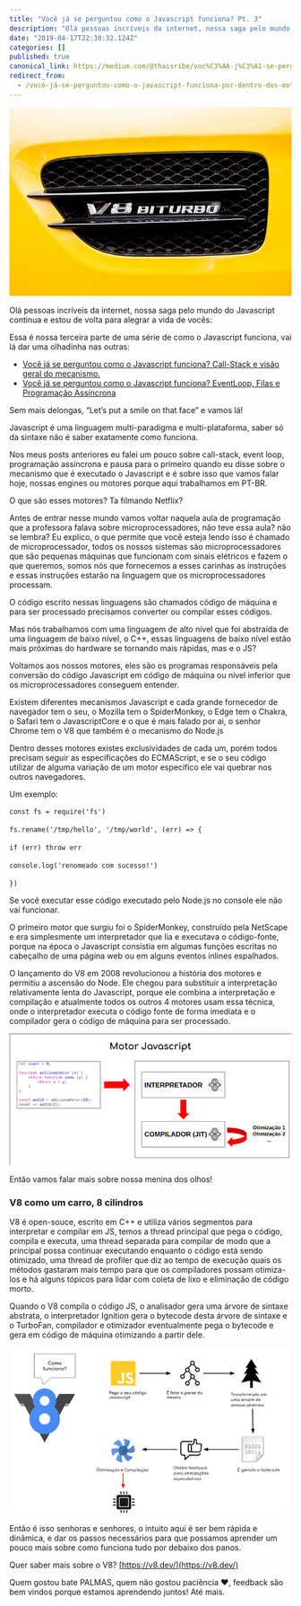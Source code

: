 ```yaml
---
title: "Você já se perguntou como o Javascript funciona? Pt. 3"
description: "Olá pessoas incríveis da internet, nossa saga pelo mundo do Javascript continua e estou de volta para alegrar a vida de vocês:"
date: "2019-04-17T22:30:32.124Z"
categories: []
published: true
canonical_link: https://medium.com/@thaisribe/voc%C3%AA-j%C3%A1-se-perguntou-como-o-javascript-funciona-por-dentro-dos-motores-v8-a-menina-dos-olhos-e78de46c7a50
redirect_from:
  - /você-já-se-perguntou-como-o-javascript-funciona-por-dentro-dos-motores-v8-a-menina-dos-olhos-e78de46c7a50
---
```


![](./asset-1.png)

Olá pessoas incríveis da internet, nossa saga pelo mundo do Javascript continua e estou de volta para alegrar a vida de vocês:

Essa é nossa terceira parte de uma série de como o Javascript funciona, vai lá dar uma olhadinha nas outras:

-   [Você já se perguntou como o Javascript funciona? Call-Stack e visão geral do mecanismo.](https://medium.com/pequenos-passos-de-m%C3%A3os-dadas-comigo/voc%C3%AA-j%C3%A1-se-perguntou-como-o-javascript-funciona-call-stack-e-vis%C3%A3o-geral-do-mecanismo-c2b933f04b21)
-   [Você já se perguntou como o Javascript funciona? EventLoop, Filas e Programação Assíncrona](https://medium.com/pequenos-passos-de-m%C3%A3os-dadas-comigo/voc%C3%AA-j%C3%A1-se-perguntou-como-o-javascript-funciona-eventloop-filas-e-programa%C3%A7%C3%A3o-ass%C3%ADncrona-66aaf4552752)

Sem mais delongas, “Let’s put a smile on that face” e vamos lá!

Javascript é uma linguagem multi-paradigma e multi-plataforma, saber só da sintaxe não é saber exatamente como funciona.

Nos meus posts anteriores eu falei um pouco sobre call-stack, event loop, programação assíncrona e pausa para o primeiro quando eu disse sobre o mecanismo que é executado o Javascript e é sobre isso que vamos falar hoje, nossas engines ou motores porque aqui trabalhamos em PT-BR.

O que são esses motores? Ta filmando Netflix?

Antes de entrar nesse mundo vamos voltar naquela aula de programação que a professora falava sobre microprocessadores, não teve essa aula? não se lembra? Eu explico, o que permite que você esteja lendo isso é chamado de microprocessador, todos os nossos sistemas são microprocessadores que são pequenas máquinas que funcionam com sinais elétricos e fazem o que queremos, somos nós que fornecemos a esses carinhas as instruções e essas instruções estarão na linguagem que os microprocessadores processam.

O código escrito nessas linguagens são chamados código de máquina e para ser processado precisamos converter ou compilar esses códigos.

Mas nós trabalhamos com uma linguagem de alto nível que foi abstraída de uma linguagem de baixo nível, o C++, essas linguagens de baixo nível estão mais próximas do hardware se tornando mais rápidas, mas e o JS?

Voltamos aos nossos motores, eles são os programas responsáveis pela conversão do código Javascript em código de máquina ou nível inferior que os microprocessadores conseguem entender.

Existem diferentes mecanismos Javascript e cada grande fornecedor de navegador tem o seu, o Mozilla tem o SpiderMonkey, o Edge tem o Chakra, o Safari tem o JavascriptCore e o que é mais falado por ai, o senhor Chrome tem o V8 que também é o mecanismo do Node.js

Dentro desses motores existes exclusividades de cada um, porém todos precisam seguir as especificações do ECMAScript, e se o seu código utilizar de alguma variação de um motor especifico ele vai quebrar nos outros navegadores.

Um exemplo:

```
const fs = require('fs')

fs.rename('/tmp/hello', '/tmp/world', (err) => {

if (err) throw err

console.log('renomeado com sucesso!')

})
```

Se você executar esse código executado pelo Node.js no console ele não vai funcionar.

O primeiro motor que surgiu foi o SpiderMonkey, construído pela NetScape e era simplesmente um interpretador que lia e executava o código-fonte, porque na época o Javascript consistia em algumas funções escritas no cabeçalho de uma página web ou em alguns eventos inlines espalhados.

O lançamento do V8 em 2008 revolucionou a história dos motores e permitiu a ascensão do Node. Ele chegou para substituir a interpretação relativamente lenta do Javascript, porque ele combina a interpretação e compilação e atualmente todos os outros 4 motores usam essa técnica, onde o interpretador executa o código fonte de forma imediata e o compilador gera o código de máquina para ser processado.

![Vai ficar com algumas bordas faltando sim rs #paz](./asset-2.png)

Então vamos falar mais sobre nossa menina dos olhos!

### V8 como um carro, 8 cilindros

V8 é open-souce, escrito em C++ e utiliza vários segmentos para interpretar e compilar em JS, temos a thread principal que pega o código, compila e executa, uma thread separada para compilar de modo que a principal possa continuar executando enquanto o código está sendo otimizado, uma thread de profiler que diz ao tempo de execução quais os métodos gastaram mais tempo para que os compiladores possam otimiza-los e há alguns tópicos para lidar com coleta de lixo e eliminação de código morto.

Quando o V8 compila o código JS, o analisador gera uma árvore de sintaxe abstrata, o interpretador Ignition gera o bytecode desta árvore de sintaxe e o TurboFan, compilador e otimizador eventualmente pega o bytecode e gera em código de máquina otimizando a partir dele.

![](./asset-3.png)

Então é isso senhoras e senhores, o intuito aqui é ser bem rápida e dinâmica, e dar os passos necessários para que possamos aprender um pouco mais sobre como funciona tudo por debaixo dos panos.

Quer saber mais sobre o V8? [https://v8.dev/](https://v8.dev/)

Quem gostou bate PALMAS, quem não gostou paciência ❤, feedback são bem vindos porque estamos aprendendo juntos! Até mais.
